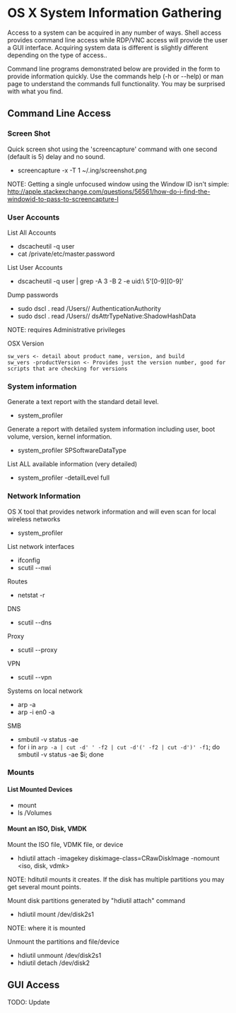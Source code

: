 <!-- Code for collapse and expand -->
<script type="text/javascript"> 
$(document).ready(function() { 
$('div.view').hide(); 
$('div.slide').click(function() {
$(this).next('div.view').slideToggle('fast'); 
return false; 
}); 
}); 
</script>

# OS X System Information Gathering
Access to a system can be acquired in any number of ways. Shell access provides command line access while RDP/VNC access will provide the user a GUI interface. Acquiring system data is different is slightly different depending on the type of access..

Command line programs demonstrated below are provided in the form to provide information quickly. Use the commands help (-h or --help) or man page to understand the commands full functionality. You may be surprised with what you find.

## Command Line Access
### Screen Shot ###
Quick screen shot using the 'screencapture' command with one second (default is 5) delay and no sound. 
 * screencapture -x -T 1 ~/.ing/screenshot.png
 
 NOTE: Getting a single unfocused window using the Window ID isn't simple: http://apple.stackexchange.com/questions/56561/how-do-i-find-the-windowid-to-pass-to-screencapture-l 

### User Accounts ###
List All Accounts
 * dscacheutil -q user
 * cat /private/etc/master.password 

List User Accounts
 * dscacheutil -q user | grep -A 3 -B 2 -e uid:\ 5'[0-9][0-9]' 

Dump passwords
 * sudo dscl . read /Users/<user>/ AuthenticationAuthority
 * sudo dscl . read /Users/<user>/ dsAttrTypeNative:ShadowHashData 
 
  NOTE: requires Administrative privileges

OSX Version

    sw_vers <- detail about product name, version, and build
    sw_vers -productVersion <- Provides just the version number, good for scripts that are checking for versions 

### System information ###
Generate a text report with the standard detail level.
 * system_profiler

Generate a report with detailed system information including user, boot volume, version, kernel information.  
 * system_profiler SPSoftwareDataType
 
List ALL available information (very detailed) 
 * system_profiler -detailLevel full 

### Network Information ###
OS X tool that provides network information and will even scan for local wireless networks
 * system_profiler

List network interfaces
 * ifconfig
 * scutil --nwi 

Routes
 * netstat -r 

DNS
 * scutil --dns 

Proxy
 * scutil --proxy 

VPN
 * scutil --vpn

Systems on local network
 * arp -a
 * arp -i en0 -a 

SMB
 * smbutil -v status -ae <ip>
 * for i in `arp -a | cut -d' ' -f2 | cut -d'(' -f2 | cut -d')' -f1`; do smbutil -v status -ae $i; done 

### Mounts ###
#### List Mounted Devices ####
 * mount 
 * ls /Volumes

#### Mount an ISO, Disk, VMDK ####
Mount the ISO file, VDMK file, or device
 * hdiutil attach -imagekey diskimage-class=CRawDiskImage -nomount <iso, disk, vdmk>

NOTE: hditutil mounts it creates. If the disk has multiple partitions you may get several mount points.

Mount disk partitions generated by "hdiutil attach" command 
 * hdiutil mount /dev/disk2s1

NOTE: where it is mounted 

Unmount the partitions and file/device
 * hdiutil unmount /dev/disk2s1
 * hdiutil detach /dev/disk2 

## GUI Access
TODO: Update
